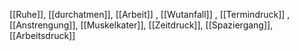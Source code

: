 [[Ruhe]], [[durchatmen]], [[Arbeit]]
, [[Wutanfall]]
, [[Termindruck]]
, [[Anstrengung]], [[Muskelkater]], [[Zeitdruck]], [[Spaziergang]], [[Arbeitsdruck]]